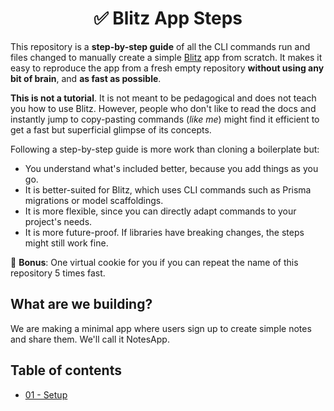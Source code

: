 <h1 align="center">✅ Blitz App Steps</h1>

This repository is a **step-by-step guide** of all the CLI commands run and files changed to manually create a simple [Blitz](https://blitzjs.com/) app from scratch. It makes it easy to reproduce the app from a fresh empty repository **without using any bit of brain**, and **as fast as possible**.

**This is not a tutorial**. It is not meant to be pedagogical and does not teach you how to use Blitz. However, people who don't like to read the docs and instantly jump to copy-pasting commands (_like me_) might find it efficient to get a fast but superficial glimpse of its concepts.

Following a step-by-step guide is more work than cloning a boilerplate but:

- You understand what's included better, because you add things as you go.
- It is better-suited for Blitz, which uses CLI commands such as Prisma migrations or model scaffoldings.
- It is more flexible, since you can directly adapt commands to your project's needs.
- It is more future-proof. If libraries have breaking changes, the steps might still work fine.

🍪 **Bonus**: One virtual cookie for you if you can repeat the name of this repository 5 times fast.

## What are we building?

We are making a minimal app where users sign up to create simple notes and share them. We'll call it NotesApp.

## Table of contents

- [01 - Setup](/01-setup#readme)
